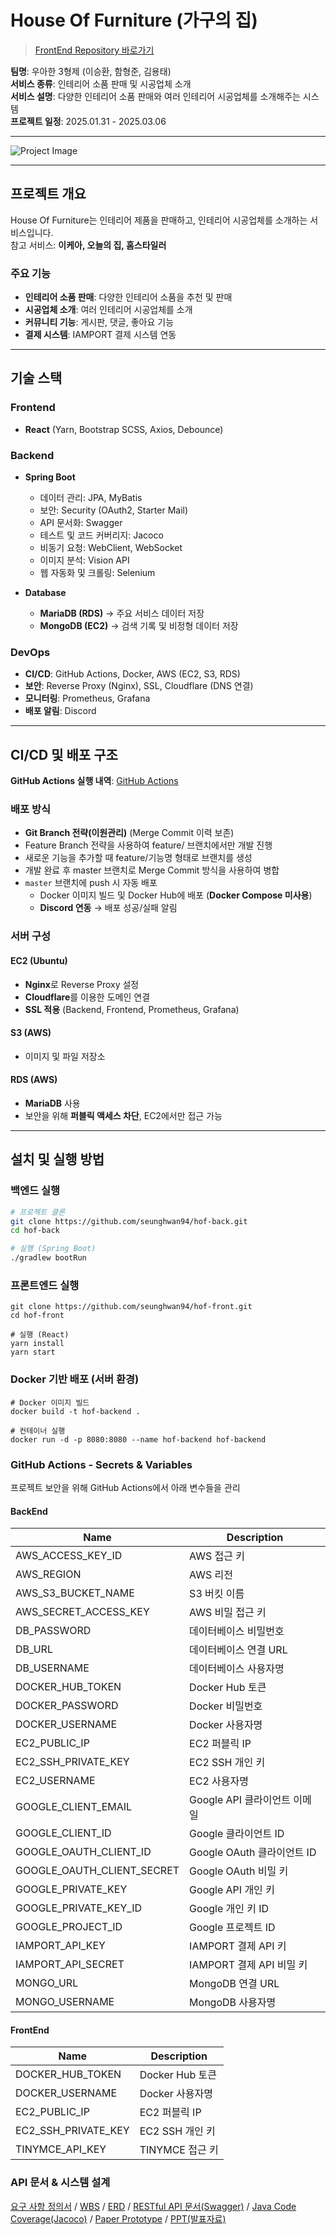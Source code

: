 # House Of Furniture (가구의 집)  
> [FrontEnd Repository 바로가기](https://github.com/seunghwan94/hof-front)

**팀명**: 우아한 3형제 (이승환, 함형준, 김용태)  
**서비스 종류**: 인테리어 소품 판매 및 시공업체 소개  
**서비스 설명**: 다양한 인테리어 소품 판매와 여러 인테리어 시공업체를 소개해주는 시스템  
**프로젝트 일정**: 2025.01.31 - 2025.03.06  

---

![Project Image](https://github.com/user-attachments/assets/ebc1c1b9-b5dd-498d-a3ca-e9e7c1213475)

---

## 프로젝트 개요  
House Of Furniture는 인테리어 제품을 판매하고, 인테리어 시공업체를 소개하는 서비스입니다.  
참고 서비스: **이케아, 오늘의 집, 홈스타일러**  

### **주요 기능**  
- **인테리어 소품 판매**: 다양한 인테리어 소품을 추천 및 판매  
- **시공업체 소개**: 여러 인테리어 시공업체를 소개  
- **커뮤니티 기능**: 게시판, 댓글, 좋아요 기능  
- **결제 시스템**: IAMPORT 결제 시스템 연동  

---

## 기술 스택  

### **Frontend**  
- **React** (Yarn, Bootstrap SCSS, Axios, Debounce)  

### **Backend**  
- **Spring Boot**  
  - 데이터 관리: JPA, MyBatis  
  - 보안: Security (OAuth2, Starter Mail)  
  - API 문서화: Swagger  
  - 테스트 및 코드 커버리지: Jacoco  
  - 비동기 요청: WebClient, WebSocket  
  - 이미지 분석: Vision API  
  - 웹 자동화 및 크롤링: Selenium  

- **Database**  
  - **MariaDB (RDS)** → 주요 서비스 데이터 저장  
  - **MongoDB (EC2)** → 검색 기록 및 비정형 데이터 저장  

### **DevOps**  
- **CI/CD**: GitHub Actions, Docker, AWS (EC2, S3, RDS)  
- **보안**: Reverse Proxy (Nginx), SSL, Cloudflare (DNS 연결)  
- **모니터링**: Prometheus, Grafana  
- **배포 알림**: Discord  

---

## CI/CD 및 배포 구조  

**GitHub Actions 실행 내역**: [GitHub Actions](https://github.com/seunghwan94/hof-back/actions)  

### **배포 방식**  
- **Git Branch 전략(이원관리)** (Merge Commit 이력 보존)
- Feature Branch 전략을 사용하여 feature/ 브랜치에서만 개발 진행
- 새로운 기능을 추가할 때 feature/기능명 형태로 브랜치를 생성
- 개발 완료 후 master 브랜치로 Merge Commit 방식을 사용하여 병합
- `master` 브랜치에 push 시 자동 배포  
  - Docker 이미지 빌드 및 Docker Hub에 배포 (**Docker Compose 미사용**)  
  - **Discord 연동** → 배포 성공/실패 알림  

### **서버 구성**  
#### **EC2 (Ubuntu)**
- **Nginx**로 Reverse Proxy 설정  
- **Cloudflare**를 이용한 도메인 연결  
- **SSL 적용** (Backend, Frontend, Prometheus, Grafana)  

#### **S3 (AWS)**
- 이미지 및 파일 저장소  

#### **RDS (AWS)**
- **MariaDB** 사용  
- 보안을 위해 **퍼블릭 액세스 차단**, EC2에서만 접근 가능  

---

## **설치 및 실행 방법**  

### **백엔드 실행**  
```bash
# 프로젝트 클론
git clone https://github.com/seunghwan94/hof-back.git
cd hof-back

# 실행 (Spring Boot)
./gradlew bootRun
```

### **프론트엔드 실행**
```
git clone https://github.com/seunghwan94/hof-front.git
cd hof-front

# 실행 (React)
yarn install
yarn start
```

### **Docker 기반 배포 (서버 환경)**
```
# Docker 이미지 빌드
docker build -t hof-backend .

# 컨테이너 실행
docker run -d -p 8080:8080 --name hof-backend hof-backend
```

### **GitHub Actions - Secrets & Variables**
프로젝트 보안을 위해 GitHub Actions에서 아래 변수들을 관리

#### BackEnd
|Name|Description|
|------|---|
|AWS_ACCESS_KEY_ID|AWS 접근 키|
|AWS_REGION|	AWS 리전|
|AWS_S3_BUCKET_NAME|	S3 버킷 이름|
|AWS_SECRET_ACCESS_KEY|	AWS 비밀 접근 키|
|DB_PASSWORD|	데이터베이스 비밀번호|
|DB_URL|	데이터베이스 연결 URL|
|DB_USERNAME|	데이터베이스 사용자명|
|DOCKER_HUB_TOKEN|	Docker Hub 토큰|
|DOCKER_PASSWORD|	Docker 비밀번호|
|DOCKER_USERNAME|	Docker 사용자명|
|EC2_PUBLIC_IP|	EC2 퍼블릭 IP|
|EC2_SSH_PRIVATE_KEY|	EC2 SSH 개인 키|
|EC2_USERNAME|	EC2 사용자명|
|GOOGLE_CLIENT_EMAIL|	Google API 클라이언트 이메일|
|GOOGLE_CLIENT_ID|	Google 클라이언트 ID|
|GOOGLE_OAUTH_CLIENT_ID|	Google OAuth 클라이언트 ID|
|GOOGLE_OAUTH_CLIENT_SECRET|	Google OAuth 비밀 키|
|GOOGLE_PRIVATE_KEY|	Google API 개인 키|
|GOOGLE_PRIVATE_KEY_ID|	Google 개인 키 ID|
|GOOGLE_PROJECT_ID|	Google 프로젝트 ID|
|IAMPORT_API_KEY|	IAMPORT 결제 API 키|
|IAMPORT_API_SECRET|	IAMPORT 결제 API 비밀 키|
|MONGO_URL|	MongoDB 연결 URL|
|MONGO_USERNAME|	MongoDB 사용자명|

#### FrontEnd
|Name|Description|
|------|---|
|DOCKER_HUB_TOKEN|Docker Hub 토큰|
|DOCKER_USERNAME|Docker 사용자명|
|EC2_PUBLIC_IP|EC2 퍼블릭 IP|
|EC2_SSH_PRIVATE_KEY|EC2 SSH 개인 키|
|TINYMCE_API_KEY|TINYMCE 접근 키|

### **API 문서 & 시스템 설계**
[요구 사항 정의서](https://hof-bucket.s3.ap-northeast-2.amazonaws.com/assets/%EC%A0%95%EC%9D%98%EC%84%9C.xlsx) / 
[WBS](https://hof-bucket.s3.ap-northeast-2.amazonaws.com/assets/WBS.xlsx) / 
[ERD](https://hof-bucket.s3.ap-northeast-2.amazonaws.com/assets/ERD.xlsx) /
[RESTful API 문서(Swagger)](http://hof.lshwan.com/api/v1/swagger-ui/index.html) /
[Java Code Coverage(Jacoco)](https://hof.lshwan.com/jacoco/index.html) / 
[Paper Prototype]() /
[PPT(발표자료)]()
